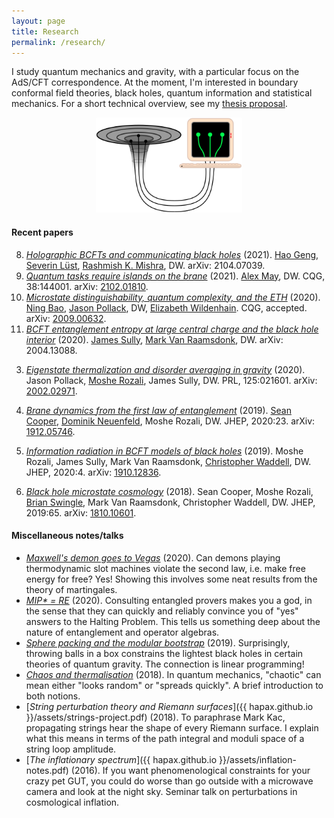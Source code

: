 ```yaml
---
layout: page
title: Research
permalink: /research/
---
```


I study quantum mechanics and gravity, with a particular focus on the
AdS/CFT correspondence.
At the moment, I'm interested in boundary conformal field theories,
black holes, quantum information and statistical mechanics.
For a short technical overview, see my [thesis proposal](assets/proposal.pdf).
<!-- You can find papers and brief descriptions below, as well as assorted technical notes.-->

<figure>
    <div style="text-align:center"><img src ="/images/er=epr.png"
    width="55%" />
	</div>
	</figure>


#### Recent papers

8. [*Holographic BCFTs and communicating black holes*](https://arxiv.org/abs/2104.07039)
   (2021). [Hao Geng](https://inspirehep.net/authors/1729076),
   [Severin Lüst](https://inspirehep.net/authors/1319562),
   [Rashmish K. Mishra](https://inspirehep.net/authors/1066275),
   DW. arXiv: 2104.07039.
0. [*Quantum tasks require islands on the brane*](https://iopscience.iop.org/article/10.1088/1361-6382/ac025d/meta)
(2021). [Alex May](https://scholar.google.ca/citations?user=VnShsmcAAAAJ&hl=en),
   DW. CQG, 38:144001. arXiv: [2102.01810](https://arxiv.org/abs/2102.01810).
1. [*Microstate distinguishability, quantum complexity, and the ETH*](https://iopscience.iop.org/article/10.1088/1361-6382/ac0e17/pdf)
   (2020). [Ning Bao](https://sites.google.com/view/ning-bao/home),
   [Jason Pollack](https://www.phas.ubc.ca/~jpollack/), DW,
   [Elizabeth Wildenhain](https://physics.berkeley.edu/people/graduate-student/elizabeth-wildenhain). CQG, accepted. arXiv: [2009.00632](https://arxiv.org/pdf/2009.00632.pdf).
2. [*BCFT entanglement entropy at large central charge and the black hole interior*](https://arxiv.org/abs/2004.13088)
   (2020). [James Sully](http://inspirehep.net/search?p=author%3AJ.Sully.1%20AND%20collection%3Aciteable),
   [Mark Van Raamsdonk](https://www.phas.ubc.ca/~mav/vanraamsdonk.html),
   DW. arXiv: 2004.13088.
<!--   - From the CFT perspective, we prove that if you chop a holographic
   CFT_2 in half, you sometimes cleanly slice the bulk. We give
   precise sufficient conditions for this clean slicing (called the
   AdS/BCFT dictionary, and conjectured long ago) but as far as I
   know, stating conditions like this is a first. We also provide
   neat applications to looking inside black holes, proving some
   results of [4] and [5] microscopically. -->
3. [*Eigenstate thermalization and disorder averaging in gravity*](https://journals.aps.org/prl/abstract/10.1103/PhysRevLett.125.021601)
   (2020). Jason Pollack,
   [Moshe Rozali](https://www.phas.ubc.ca/~rozali/), James Sully,
   DW. PRL, 125:021601. arXiv:
   [2002.02971](https://arxiv.org/pdf/2002.02971.pdf).
<!--   - In a chaotic theory, averaging correlators of random states
   creates wormhole-like shortcuts between replicas of the
   theory. This applies to high energy states of a CFT and black
   holes, sure, but also your kettle or a molybdenum nucleus. -->
4. [*Brane dynamics from the first law of entanglement*](https://link.springer.com/content/pdf/10.1007/JHEP03(2020)023.pdf)
  (2019). [Sean Cooper](https://seancooper.info/),
  [Dominik Neuenfeld](http://inspirehep.net/search?ln=en&ln=en&p=Dominik+Neuenfeld&of=hb&action_search=Search&sf=&so=d&rm=&rg=25&sc=0),
 Moshe Rozali, DW. JHEP, 2020:23. arXiv:
  [1912.05746](https://arxiv.org/pdf/1912.05746.pdf).
<!--  - When the AdS/BCFT equivalence holds, the results of prodding
  the bulk slice should be compatible with the corresponding prodding
  in the CFT. We give a general recipe for learning bulk equations of
  motion from this compatibility requirement, and show the simplest
  version of AdS/BCFT obeys it. -->
5. [*Information radiation in BCFT models of black holes*](https://link.springer.com/content/pdf/10.1007/JHEP05(2020)004.pdf)
  (2019). Moshe Rozali,
 James Sully,
 Mark Van Raamsdonk,
  [Christopher Waddell](https://inspirehep.net/literature?sort=mostrecent&size=25&page=1&q=a%20C.Waddell.2),
  DW. JHEP, 2020:4. arXiv:
  [1910.12836](https://arxiv.org/pdf/1910.12836.pdf).
<!--  - We cut holes in various theories which, by the magic of
    AdS/(B)CFT, are dual to evaporating black holes. These configurations
    shed light (or rather Hawking radiation) on the black hole
    information problem. -->
6. [*Black hole microstate cosmology*](https://link.springer.com/content/pdf/10.1007%2FJHEP07%282019%29065.pdf)
  (2018). Sean Cooper, Moshe Rozali,
  [Brian Swingle](https://sites.google.com/site/physicsmonkey/),
 Mark Van Raamsdonk,
  Christopher Waddell, DW. JHEP, 2019:65. arXiv:
  [1810.10601](https://arxiv.org/abs/1810.10601).
<!--  - We cut holes in various theories which, by the magic of
    AdS/(B)CFT, are dual to black hole microstates. These microstates
    look like the Big Bang/Big Crunch FRW spacetimes relevant to
    cosmology, so perhaps we live on an end-of-the-world brane behind
    a black hole horizon! Probably not, but it's a conversation opener.-->

#### Miscellaneous notes/talks

- [*Maxwell's demon goes to Vegas*](assets/gambling-demons.pdf)
  (2020). Can demons playing thermodynamic slot machines violate the
  second law, i.e. make free energy for free? Yes! Showing this
  involves some neat results from the theory of martingales.
- [*MIP\* = RE*](assets/mipre.pdf) (2020). Consulting entangled
  provers makes you a god, in the sense that they can quickly and reliably
  convince you of "yes" answers to the Halting Problem. This tells us something deep about the nature of entanglement and
  operator algebras.
  <!-- Notes on [this (big) result](https://arxiv.org/abs/2001.04383) for a group talk. <!--, showing that entangled provers can convince you of almost anything.-->
- [*Sphere packing and the modular bootstrap*](assets/sphere-packing.pdf)
  (2019). Surprisingly, throwing balls in a box constrains the
  lightest black holes in certain theories of quantum gravity. The
  connection is linear programming! <!-- Rough notes for a talk on [this paper](https://arxiv.org/abs/1905.01319).-->
- [*Chaos and thermalisation*](assets/chaos.pdf) (2018). In quantum
  mechanics, "chaotic" can mean either "looks random" or "spreads
  quickly". A brief introduction to both notions.
- [*String perturbation theory and Riemann surfaces*]({{
hapax.github.io }}/assets/strings-project.pdf) (2018). To paraphrase
Mark Kac, propagating strings hear the shape of every Riemann
surface. I explain what this means in terms of the path integral and
moduli space of a string loop amplitude.
- [*The inflationary spectrum*]({{ hapax.github.io
  }}/assets/inflation-notes.pdf) (2016). If you want phenomenological
  constraints for your crazy pet GUT, you could do worse than go
  outside with a microwave camera and look at the night sky. Seminar
  talk on perturbations in cosmological inflation.
